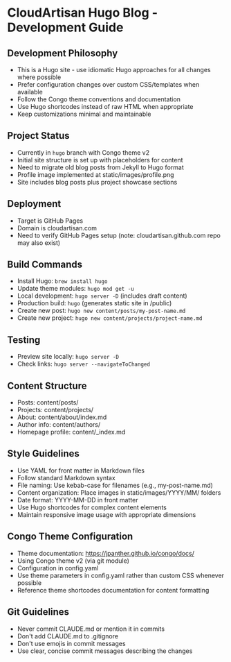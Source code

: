 # CloudArtisan Hugo Blog - Development Guide

## Development Philosophy
- This is a Hugo site - use idiomatic Hugo approaches for all changes where possible
- Prefer configuration changes over custom CSS/templates when available
- Follow the Congo theme conventions and documentation
- Use Hugo shortcodes instead of raw HTML when appropriate
- Keep customizations minimal and maintainable

## Project Status
- Currently in `hugo` branch with Congo theme v2
- Initial site structure is set up with placeholders for content
- Need to migrate old blog posts from Jekyll to Hugo format
- Profile image implemented at static/images/profile.png
- Site includes blog posts plus project showcase sections

## Deployment
- Target is GitHub Pages
- Domain is cloudartisan.com
- Need to verify GitHub Pages setup (note: cloudartisan.github.com repo may also exist)

## Build Commands
- Install Hugo: `brew install hugo`
- Update theme modules: `hugo mod get -u`
- Local development: `hugo server -D` (includes draft content)
- Production build: `hugo` (generates static site in /public)
- Create new post: `hugo new content/posts/my-post-name.md`
- Create new project: `hugo new content/projects/project-name.md`

## Testing
- Preview site locally: `hugo server -D`
- Check links: `hugo server --navigateToChanged`

## Content Structure
- Posts: content/posts/
- Projects: content/projects/
- About: content/about/index.md
- Author info: content/authors/
- Homepage profile: content/_index.md

## Style Guidelines
- Use YAML for front matter in Markdown files
- Follow standard Markdown syntax
- File naming: Use kebab-case for filenames (e.g., my-post-name.md)
- Content organization: Place images in static/images/YYYY/MM/ folders
- Date format: YYYY-MM-DD in front matter
- Use Hugo shortcodes for complex content elements
- Maintain responsive image usage with appropriate dimensions

## Congo Theme Configuration
- Theme documentation: https://jpanther.github.io/congo/docs/
- Using Congo theme v2 (via git module)
- Configuration in config.yaml
- Use theme parameters in config.yaml rather than custom CSS whenever possible
- Reference theme shortcodes documentation for content formatting

## Git Guidelines
- Never commit CLAUDE.md or mention it in commits
- Don't add CLAUDE.md to .gitignore
- Don't use emojis in commit messages
- Use clear, concise commit messages describing the changes